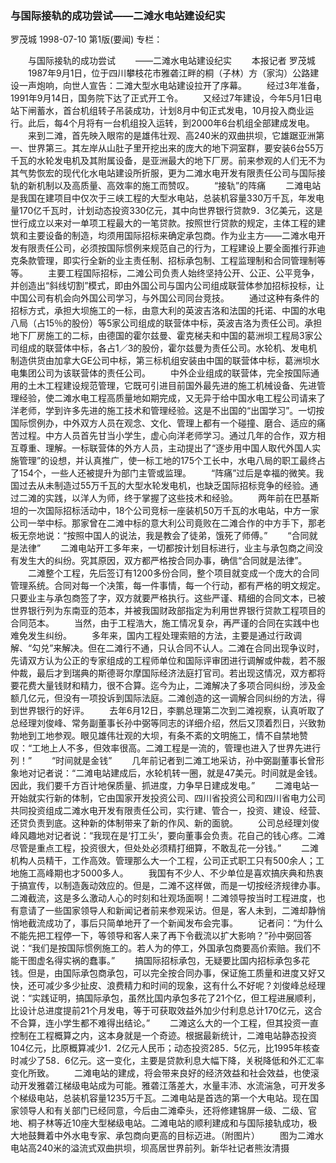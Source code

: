 ### 与国际接轨的成功尝试——二滩水电站建设纪实
罗茂城
1998-07-10
第1版(要闻)
专栏：

　　与国际接轨的成功尝试
　　——二滩水电站建设纪实
　　本报记者  罗茂城
　　1987年9月1日，位于四川攀枝花市雅砻江畔的桐（子林）方（家沟）公路建设一声炮响，向世人宣告：二滩大型水电站建设拉开了序幕。
　　经过3年准备，1991年9月14日，国务院下达了正式开工令。
　　又经过7年建设，今年5月1日电站下闸蓄水，首台机组转子吊装成功，计划8月中旬正式发电，10月投入商业运行。此后，每4个月将有一台机组投入运转，到2000年6台机组全部建成发电。
　　来到二滩，首先映入眼帘的是雄伟壮观、高240米的双曲拱坝，它雄踞亚洲第一、世界第三。其左岸从山肚子里开挖出来的庞大的地下洞室群，要安装6台55万千瓦的水轮发电机及其附属设备，是亚洲最大的地下厂房。前来参观的人们无不为其气势恢宏的现代化水电站建设所折服，更为二滩水电开发有限责任公司与国际接轨的新机制以及高质量、高效率的施工而赞叹。
　　“接轨”的阵痛
　　二滩电站是我国在建项目中仅次于三峡工程的大型水电站，总装机容量330万千瓦，年发电量170亿千瓦时，计划动态投资330亿元，其中向世界银行贷款9．3亿美元，这是世行成立以来对一单项工程最大的一笔贷款。按照世行贷款的规定，主体工程的建筑和主要设备的制造，均须用国际招标来确定承包商。作为业主方——二滩水电开发有限责任公司，必须按国际惯例来规范自己的行为，工程建设上要全面推行菲迪克条款管理，即实行全新的业主责任制、招标承包制、工程监理制和合同管理制等等。
　　主要工程国际招标，二滩公司负责人始终坚持公开、公正、公平竞争，并创造出“斜线切割”模式，即由外国公司与国内公司组成联营体参加招标投标，让中国公司有机会向外国公司学习，与外国公司同台竞技。
　　通过这种有条件的招标方式，承担大坝施工的一标，由意大利的英波吉洛和法国的托诺、中国的水电八局（占15％的股份）等5家公司组成的联营体中标，英波吉洛为责任公司。承担地下厂房施工的二标，由德国的霍尔兹曼、霍克梯夫和中国的葛洲坝工程局3家公司组成的联营体中标，各占1／3的股份，霍尔兹曼为责任公司。水轮机、发电机制造供货由加拿大GE公司中标，第三标机组安装由中国的联营体中标，葛洲坝水电集团公司为该联营体的责任公司。
　　中外企业组成的联营体，完全按国际通用的土木工程建设规范管理，它既可引进目前国外最先进的施工机械设备、先进管理经验，使二滩水电工程高质量地如期完成，又无异于给中国水电工程公司请来了洋老师，学到许多先进的施工技术和管理经验。这是不出国的“出国学习”。一切按国际惯例办，中外双方人员在观念、文化、管理上都有一个碰撞、磨合、适应的痛苦过程。中方人员首先甘当小学生，虚心向洋老师学习。通过几年的合作，双方相互尊重、理解。一标联营体的外方人员，主动提出了“逐步用中国人取代外国人实施管理”的设想，并认真推广，使一标工地的175个工长中，水电八局的职工最终占了154个，一些人还被提升为部门主管或监理。
　　“阵痛”过后是幸福的微笑。我国过去从未制造过55万千瓦的大型水轮发电机，也缺乏国际招标竞争的经验。通过二滩的实践，以洋人为师，终于掌握了这些技术和经验。
　　两年前在巴基斯坦的一次国际招标活动中，18个公司竞标一座装机50万千瓦的水电站，中方一家公司一举中标。那家曾在二滩中标的意大利公司竟败在二滩合作的中方手下，那老板无奈地说：“按照中国人的说法，我是教会了徒弟，饿死了师傅。”
　　“合同就是法律”
　　二滩电站开工多年来，一切都按计划目标进行，业主与承包商之间没有发生大的纠纷。究其原因，双方都严格按合同办事，确信“合同就是法律”。
　　二滩整个工程，先后签订有1200多份合同，整个项目就变成一个庞大的合同管理系统。合同对每一个决策，每一件事情，每一个行动，都有严格的明文规定。只要业主与承包商签了字，双方就要严格执行。这些严谨、精细的合同文本，已被世界银行列为东南亚的范本，并被我国财政部指定为利用世界银行贷款工程项目的合同范本。
　　当然，由于工程浩大，施工情况复杂，再严谨的合同在实践中也难免发生纠纷。
　　多年来，国内工程处理索赔的方法，主要是通过行政调解、“勾兑”来解决。但在二滩行不通，只认合同不认人。二滩在合同出现争议时，先请双方认为公正的专家组成的工程师单位和国际评审团进行调解或仲裁，若不服仲裁，最后才到瑞典的斯德哥尔摩国际经济法庭打官司。若出现这情况，双方都将要花费大量钱财和精力，很不合算。迄今为止，二滩解决了多项合同纠纷，涉及金额几亿元，但没有一项投诉到国际法庭。二滩创造的这一调解合同纠纷的方法，得到世界银行的好评。
　　去年6月12日，李鹏总理第二次到二滩视察，认真听取了总经理刘俊峰、常务副董事长孙中弼等同志的详细介绍，然后又顶着烈日，兴致勃勃地到工地参观。眼见雄伟壮观的大坝，有条不紊的文明施工，情不自禁地赞叹：“工地上人不多，但效率很高。二滩工程是一流的，管理也进入了世界先进行列！”
　　“时间就是金钱”
　　几年前记者到二滩工地采访，孙中弼副董事长曾形象地对记者说：“二滩电站建成后，水轮机转一圈，就是47美元。时间就是金钱。因此，我们要千方百计地保质量、抓进度，力争早日建成发电。”
　　二滩电站一开始就实行新的体制，它由国家开发投资公司、四川省投资公司和四川省电力公司共同投资组成二滩水电开发有限责任公司，实行建、管合一，投资、建设、经营、还贷负责到底。这种新的体制带来了新的作风、新的面貌。
　　公司总经理刘俊峰风趣地对记者说：“我现在是‘打工头’，要向董事会负责。花自己的钱心疼。二滩尽管是重点工程，投资很大，但处处必须精打细算，不敢乱花一分钱。”
　　二滩机构人员精干，工作高效。管理那么大一个工程，公司正式职工只有500余人；工地施工高峰期也才5000多人。
　　我国有不少人、不少单位是喜欢搞庆典和热衷于搞宣传，以制造轰动效应的。但是，二滩不这样做，而是一切按经济规律办事。二滩截流，这是多么激动人心的时刻和壮观场面啊！二滩领导按当时工程进度，也有意请了一些国家领导人和新闻记者前来参观采访。但是，客人未到，二滩却静悄悄地截流成功了，事后只简单地开了一个新闻发布会完事。
　　记者问：“为什么不能先把工程停一下，等领导和客人来了再下令截流以扩大影响？”孙中弼回答说：“我们是按国际惯例施工的。若人为的停工，外国承包商要高价索赔。我们不能干图虚名得实祸的蠢事。”
　　搞国际招标承包，无疑要比国内招标承包多花钱。但是，由国际承包商承包，可以完全按合同办事，保证施工质量和进度又好又快，还可减少多少扯皮、浪费精力和时间的现象，这有什么不好呢？刘俊峰总经理说：“实践证明，搞国际承包，虽然比国内承包多花了21个亿，但工程进展顺利，比设计总进度提前21个月发电，等于可获取效益外加少付利息总计170亿元，这合不合算，连小学生都不难得出结论。”
　　二滩这么大的一个工程，但其投资一直控制在工程概算之内，这本身就是一个奇迹。根据最新统计，二滩电站静态投资104亿元，比原概算减少1．2亿元人民币；动态投资285．5亿元，比1995年核查时减少了58．6亿元。这一变化，主要是贷款利息大幅下降，关税降低和外汇汇率变化所致。
　　二滩电站的建成，将会带来良好的经济效益和社会效益，也使滚动开发雅砻江梯级电站成为可能。雅砻江落差大，水量丰沛、水流湍急，可开发多个梯级电站，总装机容量1235万千瓦。二滩电站是首选的第一个大电站。现在国家领导人和有关部门已经同意，今后由二滩牵头，还将修建锦屏一级、二级、官地、桐子林等近10座大型梯级电站。二滩电站的顺利建成和与国际接轨成功，极大地鼓舞着中外水电专家、承包商向更高的目标迈进。（附图片）
　　图为二滩水电站高240米的溢流式双曲拱坝，坝高居世界前列。新华社记者熊汝清摄
